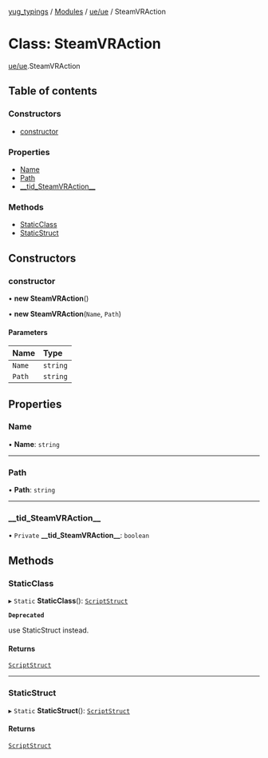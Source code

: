 [yug_typings](../README.md) / [Modules](../modules.md) / [ue/ue](../modules/ue_ue.md) / SteamVRAction

# Class: SteamVRAction

[ue/ue](../modules/ue_ue.md).SteamVRAction

## Table of contents

### Constructors

- [constructor](ue_ue.SteamVRAction.md#constructor)

### Properties

- [Name](ue_ue.SteamVRAction.md#name)
- [Path](ue_ue.SteamVRAction.md#path)
- [\_\_tid\_SteamVRAction\_\_](ue_ue.SteamVRAction.md#__tid_steamvraction__)

### Methods

- [StaticClass](ue_ue.SteamVRAction.md#staticclass)
- [StaticStruct](ue_ue.SteamVRAction.md#staticstruct)

## Constructors

### constructor

• **new SteamVRAction**()

• **new SteamVRAction**(`Name`, `Path`)

#### Parameters

| Name | Type |
| :------ | :------ |
| `Name` | `string` |
| `Path` | `string` |

## Properties

### Name

• **Name**: `string`

___

### Path

• **Path**: `string`

___

### \_\_tid\_SteamVRAction\_\_

• `Private` **\_\_tid\_SteamVRAction\_\_**: `boolean`

## Methods

### StaticClass

▸ `Static` **StaticClass**(): [`ScriptStruct`](ue_ue.ScriptStruct.md)

**`Deprecated`**

use StaticStruct instead.

#### Returns

[`ScriptStruct`](ue_ue.ScriptStruct.md)

___

### StaticStruct

▸ `Static` **StaticStruct**(): [`ScriptStruct`](ue_ue.ScriptStruct.md)

#### Returns

[`ScriptStruct`](ue_ue.ScriptStruct.md)
